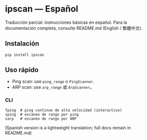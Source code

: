 # ipscan — Español

Traducción parcial: instrucciones básicas en español. Para la documentación completa, consulte README.md (English / 繁體中文).

## Instalación

```bash
pip install ipscan
```

## Uso rápido

- Ping scan: use `ping_range` o `PingScanner`.
- ARP scan: use `arp_range` 或 `ArpScanner`。

### CLI

```
fping  # ping continuo de alta velocidad (interactivo)
sping  # escaneo de rango por ping
sarp   # escaneo de rango por ARP
```

(Spanish version is a lightweight translation; full docs remain in README.md)

